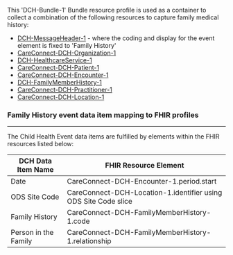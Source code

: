 This 'DCH-Bundle-1' Bundle resource profile is used as a container to collect a combination of the following resources to capture family medical history:

- [DCH-MessageHeader-1] - where the coding and display for the event element is fixed to 'Family History' 
- [CareConnect-DCH-Organization-1]
- [DCH-HealthcareService-1]
- [CareConnect-DCH-Patient-1]
- [CareConnect-DCH-Encounter-1]
- [DCH-FamilyMemberHistory-1]
- [CareConnect-DCH-Practitioner-1]
- [CareConnect-DCH-Location-1]
                                                                                                   
### Family History event data item mapping to FHIR profiles ###
----------
The Child Health Event data items are fulfilled by elements within the FHIR resources listed below:

| DCH Data Item Name   | FHIR Resource Element                                           |
|----------------------|-----------------------------------------------------------------|
| Date                 | CareConnect-DCH-Encounter-1.period.start                        |
| ODS Site Code        | CareConnect-DCH-Location-1.identifier using ODS Site Code slice |
| Family History       | CareConnect-DCH-FamilyMemberHistory-1.code                      |
| Person in the Family | CareConnect-DCH-FamilyMemberHistory-1.relationship              |


[DCH-MessageHeader-1]:dch-messageheader-1.html
[CareConnect-DCH-Organization-1]:careconnect-dch-organization-1.html
[CareConnect-DCH-Patient-1]:careconnect-dch-patient-1.html
[CareConnect-DCH-Encounter-1]:careconnect-dch-encounter-1.html
[CareConnect-DCH-Organization-1]:careconnect-dch-organization-1.html
[DCH-HealthcareService-1]:dch-healthcareservice-1.html
[CareConnect-DCH-Practitioner-1]:careconnect-dch-practitioner-1.html
[CareConnect-DCH-Location-1]:careconnect-dch-location-1.html
[DCH-FamilyMemberHistory-1]:dch-familymemberhistory-1.html
